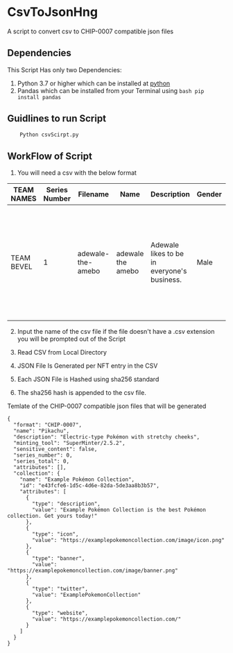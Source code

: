 # CsvToJsonHng

A script to convert csv to CHIP-0007 compatible json files

## Dependencies

This Script Has only two Dependencies:

1. Python 3.7 or higher which can be installed at [python](https://www.python.org/downloads/)
2. Pandas which can be installed from your Terminal using
   `bash pip install pandas `

## Guidlines to run Script

```bash
    Python csvScirpt.py
```

## WorkFlow of Script

1. You will need a csv with the below format

| TEAM NAMES | Series Number | Filename          | Name              | Description                                 | Gender | Attributes                                                                                                                        | UUID                                 |
| ---------- | ------------- | ----------------- | ----------------- | ------------------------------------------- | ------ | --------------------------------------------------------------------------------------------------------------------------------- | ------------------------------------ |
| TEAM BEVEL | 1             | adewale-the-amebo | adewale the amebo | Adewale likes to be in everyone's business. | Male   | hair: bald; eyes: black; teeth: none; clothing: red; accessories: mask; expression: none; strength: powerful; weakness: curiosity | cad316c3-37f8-4b27-9f53-9d803bfcfee7 |

2. Input the name of the csv file if the file doesn't have a .csv extension you will be prompted out of the Script

3. Read CSV from Local Directory

4. JSON File Is Generated per NFT entry in the CSV
5. Each JSON File is Hashed using sha256 standard
6. The sha256 hash is appended to the csv file.

Temlate of the CHIP-0007 compatible json files that will be generated

```jsonc
{
  "format": "CHIP-0007",
  "name": "Pikachu",
  "description": "Electric-type Pokémon with stretchy cheeks",
  "minting_tool": "SuperMinter/2.5.2",
  "sensitive_content": false,
  "series_number": 0,
  "series_total": 0,
  "attributes": [],
  "collection": {
    "name": "Example Pokémon Collection",
    "id": "e43fcfe6-1d5c-4d6e-82da-5de3aa8b3b57",
    "attributes": [
      {
        "type": "description",
        "value": "Example Pokémon Collection is the best Pokémon collection. Get yours today!"
      },
      {
        "type": "icon",
        "value": "https://examplepokemoncollection.com/image/icon.png"
      },
      {
        "type": "banner",
        "value": "https://examplepokemoncollection.com/image/banner.png"
      },
      {
        "type": "twitter",
        "value": "ExamplePokemonCollection"
      },
      {
        "type": "website",
        "value": "https://examplepokemoncollection.com/"
      }
    ]
  }
}
```
